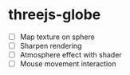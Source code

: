 # threejs-globe

- [ ] Map texture on sphere
- [ ] Sharpen rendering
- [ ] Atmosphere effect with shader
- [ ] Mouse movement interaction
